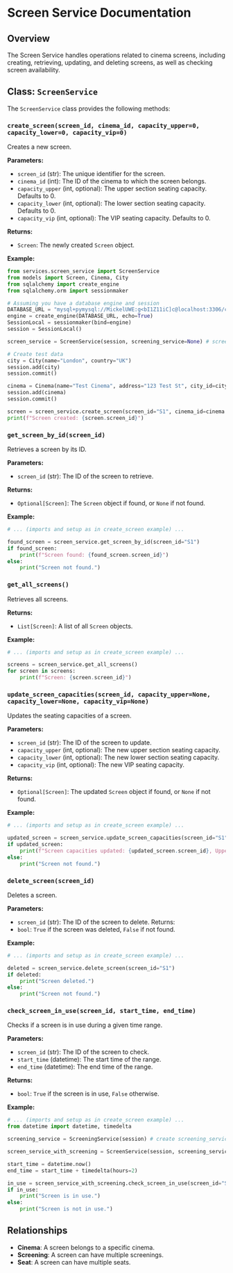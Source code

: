 # Screen Service Documentation

## Overview

The Screen Service handles operations related to cinema screens, including creating, retrieving, updating, and deleting screens, as well as checking screen availability.

## Class: `ScreenService`

The `ScreenService` class provides the following methods:

### `create_screen(screen_id, cinema_id, capacity_upper=0, capacity_lower=0, capacity_vip=0)`

Creates a new screen.

**Parameters:**

-   `screen_id` (str): The unique identifier for the screen.
-   `cinema_id` (int): The ID of the cinema to which the screen belongs.
-   `capacity_upper` (int, optional): The upper section seating capacity. Defaults to 0.
-   `capacity_lower` (int, optional): The lower section seating capacity. Defaults to 0.
-   `capacity_vip` (int, optional): The VIP seating capacity. Defaults to 0.

**Returns:**

-   `Screen`: The newly created `Screen` object.

**Example:**

```python
from services.screen_service import ScreenService
from models import Screen, Cinema, City
from sqlalchemy import create_engine
from sqlalchemy.orm import sessionmaker

# Assuming you have a database engine and session
DATABASE_URL = "mysql+pymysql://MickelUWE:g<bI1Z11iC]c@localhost:3306/cinema"
engine = create_engine(DATABASE_URL, echo=True)
SessionLocal = sessionmaker(bind=engine)
session = SessionLocal()

screen_service = ScreenService(session, screening_service=None) # screening_service is needed but not used for create_screen

# Create test data
city = City(name="London", country="UK")
session.add(city)
session.commit()

cinema = Cinema(name="Test Cinema", address="123 Test St", city_id=city.city_id)
session.add(cinema)
session.commit()

screen = screen_service.create_screen(screen_id="S1", cinema_id=cinema.cinema_id, capacity_upper=80, capacity_lower=30, capacity_vip=10)
print(f"Screen created: {screen.screen_id}")
```

### `get_screen_by_id(screen_id)`
Retrieves a screen by its ID.

**Parameters:**
- `screen_id` (str): The ID of the screen to retrieve.

**Returns:**
- `Optional[Screen]`: The `Screen` object if found, or `None` if not found.

**Example:**
```python
# ... (imports and setup as in create_screen example) ...

found_screen = screen_service.get_screen_by_id(screen_id="S1")
if found_screen:
    print(f"Screen found: {found_screen.screen_id}")
else:
    print("Screen not found.")
```

### `get_all_screens()`
Retrieves all screens.

**Returns:**
- `List[Screen]`: A list of all `Screen` objects.

**Example:**
```python
# ... (imports and setup as in create_screen example) ...

screens = screen_service.get_all_screens()
for screen in screens:
    print(f"Screen: {screen.screen_id}")
```

### `update_screen_capacities(screen_id, capacity_upper=None, capacity_lower=None, capacity_vip=None)`
Updates the seating capacities of a screen.

**Parameters:**
- `screen_id` (str): The ID of the screen to update.
- `capacity_upper` (int, optional): The new upper section seating capacity.
- `capacity_lower` (int, optional): The new lower section seating capacity.
- `capacity_vip` (int, optional): The new VIP seating capacity.

**Returns:**
- `Optional[Screen]`: The updated `Screen` object if found, or `None` if not found.

**Example:**
```python
# ... (imports and setup as in create_screen example) ...

updated_screen = screen_service.update_screen_capacities(screen_id="S1", capacity_upper=90)
if updated_screen:
    print(f"Screen capacities updated: {updated_screen.screen_id}, Upper: {updated_screen.capacity_upper}")
else:
    print("Screen not found.")
```

### `delete_screen(screen_id)`
Deletes a screen.

**Parameters:**
- `screen_id` (str): The ID of the screen to delete.
Returns:
- `bool`: `True` if the screen was deleted, `False` if not found.

**Example:**
```python
# ... (imports and setup as in create_screen example) ...

deleted = screen_service.delete_screen(screen_id="S1")
if deleted:
    print("Screen deleted.")
else:
    print("Screen not found.")
```

### `check_screen_in_use(screen_id, start_time, end_time)`
Checks if a screen is in use during a given time range.

**Parameters:**
- `screen_id` (str): The ID of the screen to check.
- `start_time` (datetime): The start time of the range.
- `end_time` (datetime): The end time of the range.

**Returns:**
- `bool`: `True` if the screen is in use, `False` otherwise.

**Example:**
```python
# ... (imports and setup as in create_screen example) ...
from datetime import datetime, timedelta

screening_service = ScreeningService(session) # create screening_service.

screen_service_with_screening = ScreenService(session, screening_service)

start_time = datetime.now()
end_time = start_time + timedelta(hours=2)

in_use = screen_service_with_screening.check_screen_in_use(screen_id="S1", start_time=start_time, end_time=end_time)
if in_use:
    print("Screen is in use.")
else:
    print("Screen is not in use.")
```

## Relationships
- **Cinema**: A screen belongs to a specific cinema.
- **Screening**: A screen can have multiple screenings.
- **Seat**: A screen can have multiple seats.